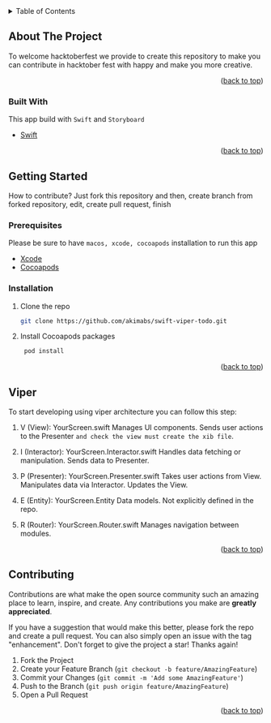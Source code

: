 <div id="top"></div>

<!-- TABLE OF CONTENTS -->
<details>
  <summary>Table of Contents</summary>
  <ol>
    <li>
      <a href="#about-the-project">About The Project</a>
      <ul>
        <li><a href="#built-with">Built With</a></li>
      </ul>
    </li>
    <li>
      <a href="#getting-started">Getting Started</a>
      <ul>
        <li><a href="#prerequisites">Prerequisites</a></li>
        <li><a href="#installation">Installation</a></li>
      </ul>
    </li>
    <li><a href="#usage">Usage</a></li>
  </ol>
</details>

<!-- ABOUT THE PROJECT -->

## About The Project

To welcome hacktoberfest we provide to create this repository to make you can contribute in hacktober fest with happy and make you more creative.

<p align="right">(<a href="#top">back to top</a>)</p>

### Built With

This app build with `Swift` and `Storyboard`

- [Swift](https://www.swift.org/documentation/)

<p align="right">(<a href="#top">back to top</a>)</p>

## Getting Started

How to contribute? Just fork this repository and then, create branch from forked repository, edit, create pull request, finish

<!-- PREREQUISITIES -->

### Prerequisites

Please be sure to have `macos, xcode, cocoapods` installation to run this app

- [Xcode](https://developer.apple.com/xcode/)
- [Cocoapods](https://guides.cocoapods.org/using/the-podfile.html)

### Installation

1. Clone the repo
   ```sh
   git clone https://github.com/akimabs/swift-viper-todo.git
   ```
2. Install Cocoapods packages
   ```sh
    pod install
   ```

<p align="right">(<a href="#top">back to top</a>)</p>

<!-- USAGE EXAMPLES -->

## Viper

To start developing using viper architecture you can follow this step:

1. V (View): YourScreen.swift
   Manages UI components.
   Sends user actions to the Presenter `and check the view must create the xib file`.

2. I (Interactor): YourScreen.Interactor.swift
   Handles data fetching or manipulation.
   Sends data to Presenter.

3. P (Presenter): YourScreen.Presenter.swift
   Takes user actions from View.
   Manipulates data via Interactor.
   Updates the View.

4. E (Entity): YourScreen.Entity
   Data models. Not explicitly defined in the repo.

5. R (Router): YourScreen.Router.swift
   Manages navigation between modules.

<p align="right">(<a href="#top">back to top</a>)</p>

<!-- CONTRIBUTING -->

## Contributing

Contributions are what make the open source community such an amazing place to learn, inspire, and create. Any contributions you make are **greatly appreciated**.

If you have a suggestion that would make this better, please fork the repo and create a pull request. You can also simply open an issue with the tag "enhancement".
Don't forget to give the project a star! Thanks again!

1. Fork the Project
2. Create your Feature Branch (`git checkout -b feature/AmazingFeature`)
3. Commit your Changes (`git commit -m 'Add some AmazingFeature'`)
4. Push to the Branch (`git push origin feature/AmazingFeature`)
5. Open a Pull Request

<p align="right">(<a href="#top">back to top</a>)</p>
